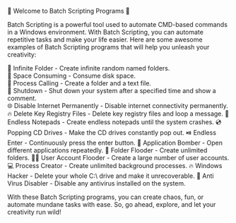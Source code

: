 🎉 Welcome to Batch Scripting Programs 🚀

Batch Scripting is a powerful tool used to automate CMD-based commands in a Windows environment. With Batch Scripting, you can automate repetitive tasks and make your life easier. Here are some awesome examples of Batch Scripting programs that will help you unleash your creativity:

📂 Infinite Folder - Create infinite random named folders.\
💾 Space Consuming - Consume disk space.\
📝 Process Calling - Create a folder and a text file.\
🛑 Shutdown - Shut down your system after a specified time and show a comment.\
🌐 Disable Internet Permanently - Disable internet connectivity permanently.
🔥 Delete Key Registry Files - Delete key registry files and loop a message.
📝 Endless Notepads - Create endless notepads until the system crashes.
💿 Popping CD Drives - Make the CD drives constantly pop out.
⏯️ Endless Enter - Continuously press the enter button.
🚀 Application Bomber - Open different applications repeatedly.
📂 Folder Flooder - Create unlimited folders.
👨‍💼 User Account Flooder - Create a large number of user accounts.
💻 Process Creator - Create unlimited background processes.
🔥 Windows Hacker - Delete your whole C:\ drive and make it unrecoverable.
🚫 Anti Virus Disabler - Disable any antivirus installed on the system.

With these Batch Scripting programs, you can create chaos, fun, or automate mundane tasks with ease. So, go ahead, explore, and let your creativity run wild!
